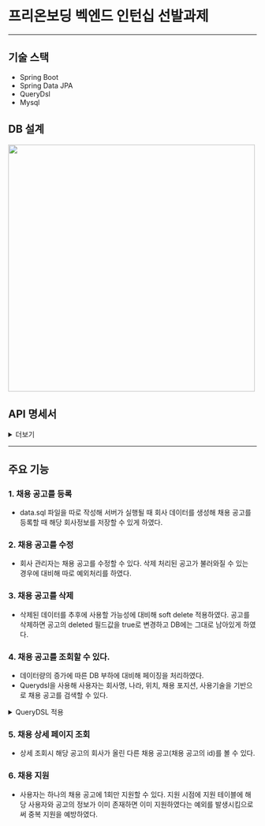 # 프리온보딩 벡엔드 인턴십 선발과제

---
## 기술 스택
* Spring Boot
* Spring Data JPA
* QueryDsl
* Mysql
## DB 설계
<img src="https://github.com/HEUKWU/wanted-pre-onboarding-backend/assets/100930333/b75e2399-d5a0-4292-8864-74e589c6791e" width="500" height="500">

## API 명세서
<details>
<summary>더보기</summary>
<img src="https://github.com/Hanghea99clone/CherryCoding-Back/assets/100930333/ae3b245c-6e1d-4421-966e-437d7621eec0">
</details>

---
## 주요 기능
### 1. 채용 공고를 등록
* data.sql 파일을 따로 작성해 서버가 실행될 때 회사 데이터를 생성해 채용 공고를 등록할 때 해당 회사정보를 저장할 수 있게 하였다.
### 2. 채용 공고를 수정
* 회사 관리자는 채용 공고를 수정할 수 있다. 삭제 처리된 공고가 불러와질 수 있는 경우에 대비해 따로 예외처리를 하였다.
### 3. 채용 공고를 삭제
* 삭제된 데이터를 추후에 사용할 가능성에 대비해 soft delete 적용하였다. 공고를 삭제하면 공고의 deleted 필드값을 true로 변경하고 DB에는 그대로 남아있게 하였다.
### 4. 채용 공고를 조회할 수 있다.
* 데이터량의 증가에 따른 DB 부하에 대비해 페이징을 처리하였다.
* Querydsl을 사용해 사용자는 회사명, 나라, 위치, 채용 포지션, 사용기술을 기반으로 채용 공고를 검색할 수 있다.
<details>
<summary>QueryDSL 적용</summary>
기존 Spring Data JPA를 사용해서 검색기능을 개발하려다 보니 보다 복잡하고 동적인 쿼리 작성이 필연적인 검색 기능을 구현하는데 한계가 있을 것으로 예상되어 자바 코드로 sql을 작성할 수 있어 여러모로 용이한 querydsl을 도입하게 되었다.
<img src="https://github.com/HEUKWU/wanted-pre-onboarding-backend/assets/100930333/9e91f8fa-048c-49e4-bbd1-a7a252da85d3" width="600">

처음에는 회사명, 나라, 위치, 채용 포지션, 사용 기술 등 필드 별로 따로 검색할 수 있는 기능으로 판단하고 BooleanExpression을 사용해 각 필드에 해당되는 메서드를 따로 작성해 기능을 완료하였다.

<img src="https://github.com/HEUKWU/wanted-pre-onboarding-backend/assets/100930333/849bc818-d427-4a97-a343-24db1d92ac4d" width="600">

검색기능은 처음 개발해보는 기능이었고 QueryDSL또한 처음 사용해 본 것인데
이번 기회를 통해서 Spring Data JPA와 더불어 사용할 수 있는 좋은 기술이 있다는 것을
알게되었고 이번에 맛보기 식으로 공부해 본 QueryDSL을 제대로 공부해 봐야겠다는 결심을 했다.

[참고 문헌]

[https://velog.io/@youngerjesus/우아한-형제들의-Querydsl-활용법](https://velog.io/@youngerjesus/우아한-형제들의-Querydsl-활용법)

---
</details>

### 5. 채용 상세 페이지 조회
* 상세 조회시 해당 공고의 회사가 올린 다른 채용 공고(채용 공고의 id)를 볼 수 있다.
### 6. 채용 지원
* 사용자는 하나의 채용 공고에 1회만 지원할 수 있다. 지원 시점에 지원 테이블에 해당 사용자와 공고의 정보가 이미 존재하면 이미 지원하였다는 예외를 발생시킴으로써 중복 지원을 예방하였다.